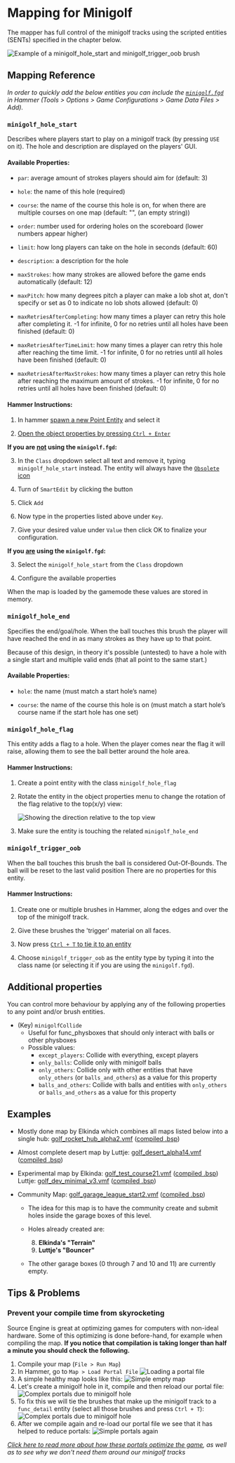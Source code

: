 # Mapping for Minigolf
The mapper has full control of the minigolf tracks using the scripted entities (SENTs) specified in the chapter below.

![Example of a minigolf_hole_start and minigolf_trigger_oob brush](assets/mapping/object_information_panel.jpg)


## Mapping Reference

_In order to quickly add the below entities you can include the [`minigolf.fgd`](minigolf.fgd) in Hammer (Tools > Options > Game Configurations > Game Data Files > Add)._

### `minigolf_hole_start`
Describes where players start to play on a minigolf track (by pressing `USE` on it). The hole and description are displayed on the players' GUI.

#### Available Properties:
  * `par`: average amount of strokes players should aim for (default: 3)

  * `hole`: the name of this hole (required)

  * `course`: the name of the course this hole is on, for when there are multiple courses on one map (default: "", (an empty string))

  * `order`: number used for ordering holes on the scoreboard (lower numbers appear higher)

  * `limit`: how long players can take on the hole in seconds (default: 60)

  * `description`: a description for the hole

  * `maxStrokes`: how many strokes are allowed before the game ends automatically (default: 12)

  * `maxPitch`: how many degrees pitch a player can make a lob shot at, don't specify or set as 0 to indicate no lob shots allowed (default: 0)

  * `maxRetriesAfterCompleting`: how many times a player can retry this hole after completing it. -1 for infinite, 0 for no retries until all holes have been finished (default: 0)

  * `maxRetriesAfterTimeLimit`: how many times a player can retry this hole after reaching the time limit. -1 for infinite, 0 for no retries until all holes have been finished (default: 0)

  * `maxRetriesAfterMaxStrokes`: how many times a player can retry this hole after reaching the maximum amount of strokes. -1 for infinite, 0 for no retries until all holes have been finished (default: 0)

#### Hammer Instructions:
  1. In hammer [spawn a new Point Entity](https://developer.valvesoftware.com/wiki/Entity_Creation) and select it

  2. [Open the object properties by pressing `Ctrl + Enter`](https://developer.valvesoftware.com/wiki/Hammer_Object_Properties_Dialog)

**If you are <u>not</u> using the `minigolf.fgd`:**

  3. In the `Class` dropdown select all text and remove it, typing `minigolf_hole_start` instead. The entity will always have the [`Obsolete` icon](https://developer.valvesoftware.com/wiki/Obsolete)

  4. Turn of `SmartEdit` by clicking the button

  5. Click `Add`

  6. Now type in the properties listed above under `Key`. 

  7. Give your desired value under `Value` then click OK to finalize your configuration.
  
**If you <u>are</u> using the `minigolf.fgd`:**

  3. Select the `minigolf_hole_start` from the `Class` dropdown

  4. Configure the available properties

When the map is loaded by the gamemode these values are stored in memory.


### `minigolf_hole_end`
Specifies the end/goal/hole. When the ball touches this brush the player will have reached the end in as many strokes as they have up to that point.

Because of this design, in theory it's possible (untested) to have a hole with a single start and multiple valid ends (that all point to the same start.)

#### Available Properties:
  * `hole`: the name (must match a start hole’s name)

  * `course`: the name of the course this hole is on (must match a start hole’s course name if the start hole has one set)


### `minigolf_hole_flag`
This entity adds a flag to a hole. When the player comes near the flag it will raise, allowing them to see the ball better around the hole area.

#### Hammer Instructions:
  1. Create a point entity with the class `minigolf_hole_flag`
  
  2. Rotate the entity in the object properties menu to change the rotation of the flag relative to the top(x/y) view:
  
      ![Showing the direction relative to the top view](assets/mapping/flag_direction.jpg)
  
  3. Make sure the entity is touching the related `minigolf_hole_end`
  

### `minigolf_trigger_oob`
When the ball touches this brush the ball is considered Out-Of-Bounds. The ball will be reset to the last valid position There are no properties for this entity.

#### Hammer Instructions:
  1. Create one or multiple brushes in Hammer, along the edges and over the top of the minigolf track. 

  2. Give these brushes the 'trigger' material on all faces. 

  3. Now press [`Ctrl + T` to tie it to an entity](https://developer.valvesoftware.com/wiki/Hammer_Tools_Menu#Tie_to_Entity_.3CCtrl.2BT.3E)

  4. Choose `minigolf_trigger_oob` as the entity type by typing it into the class name (or selecting it if you are using the `minigolf.fgd`).


## Additional properties

You can control more behaviour by applying any of the following properties to any point and/or brush entities.

* (Key) `minigolfCollide`
  * Useful for func_physboxes that should only interact with balls or other physboxes
  * Possible values:
    * `except_players`: Collide with everything, except players
    * `only_balls`: Collide only with minigolf balls
    * `only_others`: Collide only with other entities that have `only_others` (or `balls_and_others`) as a value for this property
    * `balls_and_others`: Collide with balls and entities with `only_others` or `balls_and_others` as a value for this property


## Examples

* Mostly done map by Elkinda which combines all maps listed below into a single hub: [golf_rocket_hub_alpha2.vmf](https://mega.nz/file/YwJ3VYpZ#ENYi4mB4WAoo5yG8q9HoVXRAL7RfWCEz7pRYSQ2ltSI) ([compiled .bsp](https://mega.nz/file/xgQBHQbQ#bvPVcAeJK0t2cMNDRmVRkYOOVYHJs3NzNhABXKzRiHM))

* Almost complete desert map by Luttje: [golf_desert_alpha14.vmf](https://mega.nz/file/0pQ2xCwK#-sucFspNSbrhFL7TbZAinv_wLFnUuCdO01CW_EYvAWI) ([compiled .bsp](https://mega.nz/file/UoBQDK5C#hddIisUFQx76LGsxLu3vmodgJi3qLebt9OEEnZkX2cg))

* Experimental map by Elkinda: [golf_test_course21.vmf](https://mega.nz/file/k9I0zQbJ#dPyflT2VTlAb-5rNSg8Xos5r7DuNkqeNw9tnWiy_p9s) ([compiled .bsp](https://mega.nz/file/I5QwnSyZ#gwDysjK2NCMgydm7Tf9yuL2K-E6sVF7LhX5iFdl6lDE))
Luttje: [golf_dev_minimal_v3.vmf](https://mega.nz/file/plRx0QhI#fRTKcXxUoKOdpZDczYsg_1hxx-KaR26JkuDEyPmEQ2Q) ([compiled .bsp](https://mega.nz/file/o0JXVaqZ#qXpBKSirzDj_IfVMcTLIQyHJe3Uwk-DCkZATkFlJWH4))

* Community Map: [golf_garage_league_start2.vmf](https://mega.nz/file/8gJ21QwL#a7IkniJWbvy709oF_VnMP7pTMm_zS59woA2xpyfguew) ([compiled .bsp](https://mega.nz/file/0wBgVaCC#eFux76pG3qXKuXkoia18Lb6d83eT3aj9i0PEJRTygfk))

  * The idea for this map is to have the community create and submit holes inside the garage boxes of this level.

  * Holes already created are:

    8. **Elkinda's "Terrain"**
    9. **Luttje's "Bouncer"**

  * The other garage boxes (0 through 7 and 10 and 11) are currently empty.


## Tips & Problems

### Prevent your compile time from skyrocketing

Source Engine is great at optimizing games for computers with non-ideal hardware. Some of this optimizing is done before-hand, for example when compiling the map. **If you notice that compilation is taking longer than half a minute you should check the following.**

1. Compile your map (`File > Run Map`)
2. In Hammer, go to `Map > Load Portal File`
  ![Loading a portal file](assets/mapping/load_portal_file.jpg)
3. A simple healthy map looks like this:
  ![Simple empty map](assets/mapping/portals_simple.jpg)
4. Let's create a minigolf hole in it, compile and then reload our portal file:
  ![Complex portals due to minigolf hole](assets/mapping/portals_complex.jpg)
5. To fix this we will tie the brushes that make up the minigolf track to a `func_detail` entity (select all those brushes and press `Ctrl + T`):
  ![Complex portals due to minigolf hole](assets/mapping/tie_to_entity.jpg)
6. After we compile again and re-load our portal file we see that it has helped to reduce portals:
  ![Simple portals again](assets/mapping/portals_fixed.jpg)

_[Click here to read more about how these portals optimize the game](https://developer.valvesoftware.com/wiki/Visibility_optimization), as well as to see why we don't need them around our minigolf tracks_